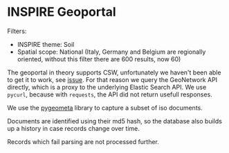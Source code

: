 # INSPIRE Geoportal

Filters: 
- INSPIRE theme: Soil
- Spatial scope: National (Italy, Germany and Belgium are regionally oriented, without this filter there are 600 results, now 60)

The geoportal in theory supports CSW, unfortunately we haven't been able to get it to work, see [issue](https://github.com/INSPIRE-MIF/helpdesk-geoportal/issues/195). For that reason we query the GeoNetwork API directly, which is a proxy to the underlying Elastic Search API. We use `pycurl`, because with `requests`, the API did not return usefull responses.

We use the [pygeometa](https://github.com/geopython/pygeometa) library to capture a subset of iso documents.

Documents are identified using their md5 hash, so the database also builds up a history in case records change over time.

Records which fail parsing are not processed further.





